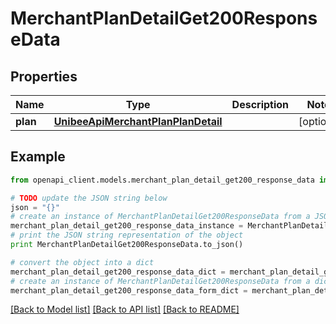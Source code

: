 # MerchantPlanDetailGet200ResponseData


## Properties

Name | Type | Description | Notes
------------ | ------------- | ------------- | -------------
**plan** | [**UnibeeApiMerchantPlanPlanDetail**](UnibeeApiMerchantPlanPlanDetail.md) |  | [optional] 

## Example

```python
from openapi_client.models.merchant_plan_detail_get200_response_data import MerchantPlanDetailGet200ResponseData

# TODO update the JSON string below
json = "{}"
# create an instance of MerchantPlanDetailGet200ResponseData from a JSON string
merchant_plan_detail_get200_response_data_instance = MerchantPlanDetailGet200ResponseData.from_json(json)
# print the JSON string representation of the object
print MerchantPlanDetailGet200ResponseData.to_json()

# convert the object into a dict
merchant_plan_detail_get200_response_data_dict = merchant_plan_detail_get200_response_data_instance.to_dict()
# create an instance of MerchantPlanDetailGet200ResponseData from a dict
merchant_plan_detail_get200_response_data_form_dict = merchant_plan_detail_get200_response_data.from_dict(merchant_plan_detail_get200_response_data_dict)
```
[[Back to Model list]](../README.md#documentation-for-models) [[Back to API list]](../README.md#documentation-for-api-endpoints) [[Back to README]](../README.md)


